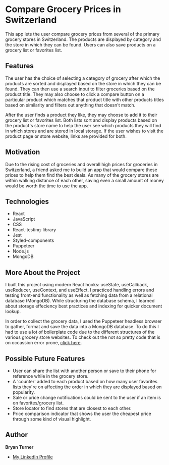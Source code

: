 # Compare Grocery Prices in Switzerland
This app lets the user compare grocery prices from several of the primary grocery stores in Switzerland. The products are displayed by category and the store in which they can be found. Users can also save products on a grocery list or favorites list. 

## Features
The user has the choice of selecting a category of grocery after which the products are sorted and displayed based on the store in which they can be found. They can then use a search input to filter groceries based on the product title. They may also choose to click a compare button on a particular product which matches that product title with other products titles based on similarity and filters out anything that doesn't match.  

After the user finds a product they like, they may choose to add it to their grocery list or favorites list. Both lists sort and display products based on the product's store name to help the user see which products they will find in which stores and are stored in local storage. If the user wishes to visit the product page or store website, links are provided for both.

## Motivation
Due to the rising cost of groceries and overall high prices for groceries in Switzerland, a friend asked me to build an app that would compare these prices to help them find the best deals. As many of the grocery stores are within walking distance of each other, saving even a small amount of money would be worth the time to use the app.

## Technologies
- React 
- JavaScript
- CSS
- React-testing-library
- Jest 
- Styled-components
- Puppeteer 
- Node.js 
- MongoDB 

## More About the Project
I built this project using modern React hooks: useState, useCallback, useReducer, useContext, and useEffect. I practiced handling errors and testing front-end functionality as well as fetching data from a relational database (MongoDB). While structuring the database schema, I learned about storage effeciency best practices and indexing for quicker document lookup. 

In order to collect the grocery data, I used the Puppeteer headless browser to gather, format and save the data into a MongoDB database. To do this I had to use a lot of boilerplate code due to the different structures of the various grocery store websites. To check out the not so pretty code that is on occassion error prone, [click here](https://github.com/bryturner/ch-grocery-web-scraper).

## Possible Future Features
- User can share the list with another person or save to their phone for reference while in the grocery store.
- A 'counter' added to each product based on how many user favorites lists they're on affecting the order in which they are displayed based on popularity.
- Sale or price change notifications could be sent to the user if an item is on favorites/grocery list.
- Store locator to find stores that are closest to each other.
- Price comparison indicator that shows the user the cheapest price through some kind of visual highlight.

## Author
**Bryan Turner**
- [My LinkedIn Profile](https://www.linkedin.com/in/bryanturnerdev/)
